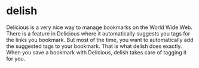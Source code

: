 delish
======

Delicious is a very nice way to manage bookmarks on the World Wide Web. There is a feature in Delicious where it automatically suggests you tags for the links you bookmark. But most of the time, you want to automatically add the suggested tags to your bookmark. That is what delish does exactly. When you save a bookmark with Delicious, delish takes care of tagging it for you.
